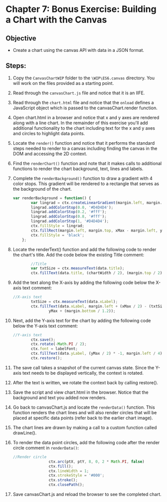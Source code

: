 # Chapter 7: Bonus Exercise: Building a Chart with the Canvas
## Objective
* Create a chart using the canvas API with data in a JSON format. 

## Steps:

1. Copy the `CanvasChartWIP` folder to the `\WIP\ES6.canvas` directory. You will work on the files provided as a starting point. 

1. Read through the `canvasChart.js` file and notice that it is an IIFE. 

1. Read through the `chart.html` file and notice that the `onload` defines a JavaScript object which is passed to the canvasChart.render function. 

1. Open chart.html in a browser and notice that x and y axes are rendered along with a line chart. In the remainder of this exercise you'll add additional functionality to the chart including text for the x and y axes and circles to highlight data points.

1. Locate the `render()` function and notice that it performs the standard steps needed to render to a canvas including finding the canvas in the DOM and accessing the 2D context.

1. Find the `renderChart()` function and note that it makes calls to additional functions to render the chart background, text, lines and labels.

1. Complete the `renderBackground()` function to draw a gradient with 4 color stops. This gradient will be rendered to a rectangle that serves as the background of the chart.

    ```javascript
    var renderBackground = function() {
            var lingrad = ctx.createLinearGradient(margin.left, margin.top, xMax - margin.right, yMax);
            lingrad.addColorStop(0.0, '#D4D4D4');
            lingrad.addColorStop(0.2, '#fff');
            lingrad.addColorStop(0.8, '#fff');
            lingrad.addColorStop(1, '#D4D4D4');
            ctx.fillStyle = lingrad;
            ctx.fillRect(margin.left, margin.top, xMax - margin.left, yMax - margin.top);
            ctx.fillStyle = 'black';
        };
    ```
1. Locate the renderText() function and add the following code to render the chart's title. Add the code below the existing Title comment:
    ```javascript
            //Title
            var txtSize = ctx.measureText(data.title);
            ctx.fillText(data.title, (chartWidth / 2), (margin.top / 2));
    ```
1. Add the text along the X-axis by adding the following code below the X-axis text comment:
    ```javascript
    //X-axis text
            txtSize = ctx.measureText(data.xLabel);
            ctx.fillText(data.xLabel, margin.left + (xMax / 2) - (txtSize.width / 2), 
                    yMax + (margin.bottom / 1.2));
    ```

1. Next, add the Y-axis text for the chart by adding the following code below the Y-axis text comment:
    ```javascript
    //Y-axis text
            ctx.save();
            ctx.rotate(-Math.PI / 2);
            ctx.font = labelFont;
            ctx.fillText(data.yLabel, (yMax / 2) * -1, margin.left / 4);
            ctx.restore();
    ```


1. The save call takes a snapshot of the current canvas state. Since the Y-axis text needs to be displayed vertically, the context is rotated.

1. After the text is written, we rotate the context back by calling restore().

1. Save the script and view chart.html in the browser. Notice that the background and text you added now renders.

1. Go back to canvasChart.js and locate the `renderData()` function. This function renders the chart lines and will also render circles that will be placed at specific data points (refer back to the earlier chart image).

1. The chart lines are drawn by making a call to a custom function called drawLine().

1. To render the data point circles, add the following code after the render circle comment in `renderData()`:
    ```javascript
    //Render circle
                    ctx.arc(ptX, ptY, 8, 0, 2 * Math.PI, false)
                    ctx.fill();
                    ctx.lineWidth = 1;
                    ctx.strokeStyle = '#000';
                    ctx.stroke();
                    ctx.closePath();
    ```

1. Save canvasChart.js and reload the browser to see the completed chart.



